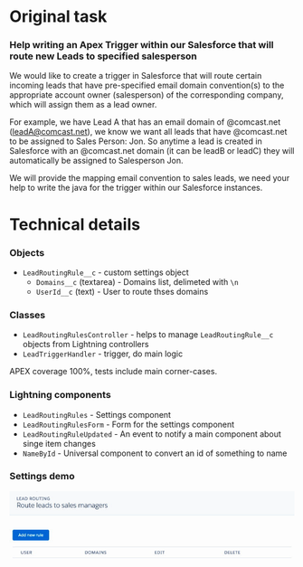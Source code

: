 # Original task
### Help writing an Apex Trigger within our Salesforce that will route new Leads to specified salesperson

We would like to create a trigger in Salesforce that will route certain incoming leads that have pre-specified email domain convention(s) to the appropriate account owner (salesperson) of the corresponding company, which will assign them as a lead owner. 

For example, we have Lead A that has an email domain of @comcast.net (leadA@comcast.net), we know we want all leads that have @comcast.net to be assigned to Sales Person: Jon. So anytime a lead is created in Salesforce with an @comcast.net domain (it can be leadB or leadC) they will automatically be assigned to Salesperson Jon. 

We will provide the mapping email convention to sales leads, we need your help to write the java for the trigger within our Salesforce instances.


# Technical details
### Objects
- `LeadRoutingRule__c` - custom settings object
	- `Domains__c` (textarea) - Domains list, delimeted with `\n`
	- `UserId__c` (text) - User to route thses domains

### Classes
- `LeadRoutingRulesController` - helps to manage `LeadRoutingRule__c` objects from Lightning controllers
- `LeadTriggerHandler` - trigger, do main logic

APEX coverage 100%, tests include main corner-cases.

### Lightning components
- `LeadRoutingRules` - Settings component
- `LeadRoutingRulesForm` - Form for the settings component
- `LeadRoutingRuleUpdated` - An event to notify a main component about singe item changes
- `NameById` - Universal component to convert an id of something to name

### Settings demo
![Alt text](settingsDemo.gif?raw=true "Settings demo")